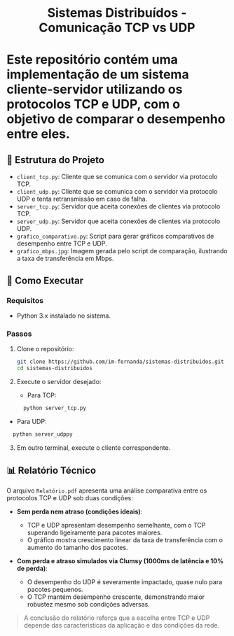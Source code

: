 <h1 align="center" style="font-weight: bold;">  Sistemas Distribuídos - Comunicação TCP vs UDP <h1>

Este repositório contém uma implementação de um sistema cliente-servidor utilizando os protocolos TCP e UDP, com o objetivo de comparar o desempenho entre eles.

## 📁 Estrutura do Projeto

- `client_tcp.py`: Cliente que se comunica com o servidor via protocolo TCP.
- `client_udp.py`: Cliente que se comunica com o servidor via protocolo UDP e tenta retransmissão em caso de falha.
- `server_tcp.py`: Servidor que aceita conexões de clientes via protocolo TCP.
- `server_udp.py`: Servidor que aceita conexões de clientes via protocolo UDP.
- `grafico_comparativo.py`: Script para gerar gráficos comparativos de desempenho entre TCP e UDP.
- `grafico_mbps.jpg`: Imagem gerada pelo script de comparação, ilustrando a taxa de transferência em Mbps.

## 🚀 Como Executar

### Requisitos

- Python 3.x instalado no sistema.

### Passos

1. Clone o repositório:

   ```bash
   git clone https://github.com/im-fernanda/sistemas-distribuidos.git
   cd sistemas-distribuidos

2. Execute o servidor desejado:
   - Para TCP:
   ```bash
     python server_tcp.py
   
  - Para UDP:
   ```bash
     python server_udppy
   ```

3. Em outro terminal, execute o cliente correspondente.

## 📊 Relatório Técnico

O arquivo `Relatório.pdf` apresenta uma análise comparativa entre os protocolos TCP e UDP sob duas condições:

- **Sem perda nem atraso (condições ideais)**:
  - TCP e UDP apresentam desempenho semelhante, com o TCP superando ligeiramente para pacotes maiores.
  - O gráfico mostra crescimento linear da taxa de transferência com o aumento do tamanho dos pacotes.

- **Com perda e atraso simulados via Clumsy (1000ms de latência e 10% de perda)**:
  - O desempenho do UDP é severamente impactado, quase nulo para pacotes pequenos.
  - O TCP mantém desempenho crescente, demonstrando maior robustez mesmo sob condições adversas.

> A conclusão do relatório reforça que a escolha entre TCP e UDP depende das características da aplicação e das condições da rede.

